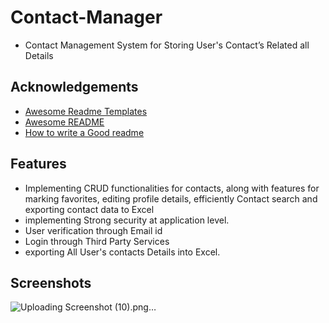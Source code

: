 
# Contact-Manager

- Contact Management System for Storing User's Contact’s Related all Details 


## Acknowledgements

 - [Awesome Readme Templates](https://awesomeopensource.com/project/elangosundar/awesome-README-templates)
 - [Awesome README](https://github.com/matiassingers/awesome-readme)
 - [How to write a Good readme](https://bulldogjob.com/news/449-how-to-write-a-good-readme-for-your-github-project)


## Features
- Implementing CRUD functionalities for contacts, along with features for marking favorites, editing profile details, efficiently Contact search and exporting contact data to Excel
- implementing Strong security at application level.
- User verification through Email id
- Login through Third Party Services
- exporting All User's contacts Details  into Excel.


## Screenshots

![Uploading Screenshot (10).png…]()

